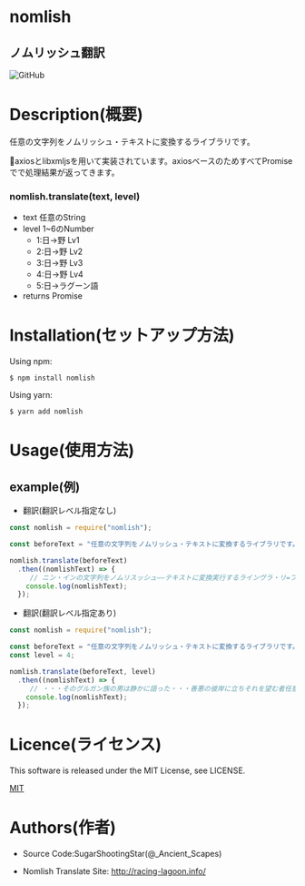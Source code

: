 # nomlish

## ノムリッシュ翻訳

![GitHub](https://img.shields.io/github/license/mashape/apistatus.svg)

# Description(概要)

任意の文字列をノムリッシュ・テキストに変換するライブラリです。

axiosとlibxmljsを用いて実装されています。axiosベースのためすべてPromiseでで処理結果が返ってきます。

### nomlish.translate(text, level)

- text 任意のString
- level 1~6のNumber
  - 1:日→野 Lv1
  - 2:日→野 Lv2
  - 3:日→野 Lv3
  - 4:日→野 Lv4
  - 5:日→ラグーン語
- returns Promise

# Installation(セットアップ方法)

Using npm:
```
$ npm install nomlish
```

Using yarn:
```
$ yarn add nomlish
```


# Usage(使用方法)


## example(例)

- 翻訳(翻訳レベル指定なし)
```javascript
const nomlish = require("nomlish");

const beforeText = "任意の文字列をノムリッシュ・テキストに変換するライブラリです。";

nomlish.translate(beforeText)
  .then((nomlishText) => {
     // ニン・インの文字列をノムリスッシュ――テキストに変換実行するラインヴラ・リ=フォースライトだと願うことは、許されなかった──。
    console.log(nomlishText);
  });
```

- 翻訳(翻訳レベル指定あり)
```javascript
const nomlish = require("nomlish");

const beforeText = "任意の文字列をノムリッシュ・テキストに変換するライブラリです。";
const level = 4;

nomlish.translate(beforeText, level)
  .then((nomlishText) => {
     // ・・・そのグルガン族の男は静かに語った・・・善悪の彼岸に立ちそれを望む者任意のビビとお医者さんごっこをした文字列をノムティスリスッ・シェュ(CV・日野聡)……神代文字に破壊と創造宿命を背負う騎士千人分の魔力を誇るラーインヴラー＝リかもしれぬな…。・・・これは、一篇の物語ではない。自ら綴る歴史であり、運命である。
    console.log(nomlishText);
  });
```

# Licence(ライセンス)

This software is released under the MIT License, see LICENSE.

[MIT](https://github.com/tcnksm/tool/blob/master/LICENCE)

# Authors(作者)

- Source Code:SugarShootingStar(@_Ancient_Scapes)

- Nomlish Translate Site: http://racing-lagoon.info/